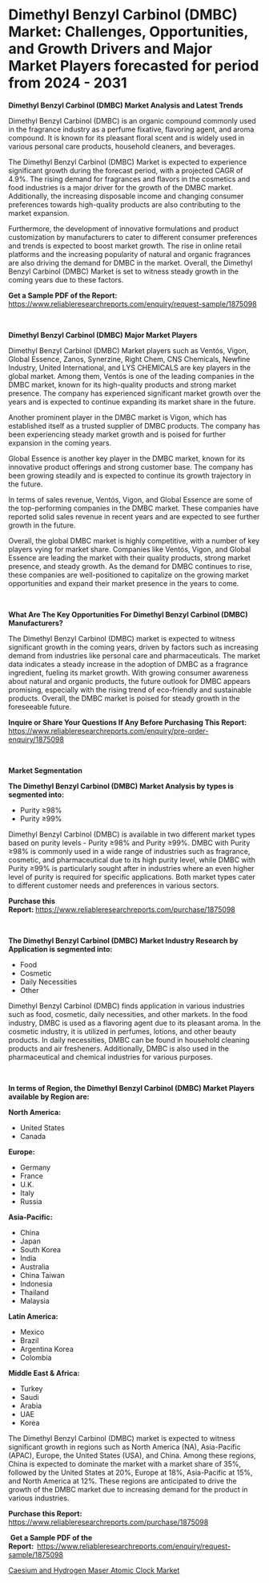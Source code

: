 <p><h1>Dimethyl Benzyl Carbinol (DMBC) Market: Challenges, Opportunities, and Growth Drivers and Major Market Players forecasted for period from 2024 - 2031</h1></p><p><strong>Dimethyl Benzyl Carbinol (DMBC) Market Analysis and Latest Trends</strong></p>
<p><p>Dimethyl Benzyl Carbinol (DMBC) is an organic compound commonly used in the fragrance industry as a perfume fixative, flavoring agent, and aroma compound. It is known for its pleasant floral scent and is widely used in various personal care products, household cleaners, and beverages.</p><p>The Dimethyl Benzyl Carbinol (DMBC) Market is expected to experience significant growth during the forecast period, with a projected CAGR of 4.9%. The rising demand for fragrances and flavors in the cosmetics and food industries is a major driver for the growth of the DMBC market. Additionally, the increasing disposable income and changing consumer preferences towards high-quality products are also contributing to the market expansion.</p><p>Furthermore, the development of innovative formulations and product customization by manufacturers to cater to different consumer preferences and trends is expected to boost market growth. The rise in online retail platforms and the increasing popularity of natural and organic fragrances are also driving the demand for DMBC in the market. Overall, the Dimethyl Benzyl Carbinol (DMBC) Market is set to witness steady growth in the coming years due to these factors.</p></p>
<p><strong>Get a Sample PDF of the Report:&nbsp;</strong> <a href="https://www.reliableresearchreports.com/enquiry/request-sample/1875098">https://www.reliableresearchreports.com/enquiry/request-sample/1875098</a></p>
<p>&nbsp;</p>
<p><strong>Dimethyl Benzyl Carbinol (DMBC) Major Market Players</strong></p>
<p><p>Dimethyl Benzyl Carbinol (DMBC) Market players such as Ventós, Vigon, Global Essence, Zanos, Synerzine, Right Chem, CNS Chemicals, Newfine Industry, United International, and LYS CHEMICALS are key players in the global market. Among them, Ventós is one of the leading companies in the DMBC market, known for its high-quality products and strong market presence. The company has experienced significant market growth over the years and is expected to continue expanding its market share in the future.</p><p>Another prominent player in the DMBC market is Vigon, which has established itself as a trusted supplier of DMBC products. The company has been experiencing steady market growth and is poised for further expansion in the coming years.</p><p>Global Essence is another key player in the DMBC market, known for its innovative product offerings and strong customer base. The company has been growing steadily and is expected to continue its growth trajectory in the future.</p><p>In terms of sales revenue, Ventós, Vigon, and Global Essence are some of the top-performing companies in the DMBC market. These companies have reported solid sales revenue in recent years and are expected to see further growth in the future.</p><p>Overall, the global DMBC market is highly competitive, with a number of key players vying for market share. Companies like Ventós, Vigon, and Global Essence are leading the market with their quality products, strong market presence, and steady growth. As the demand for DMBC continues to rise, these companies are well-positioned to capitalize on the growing market opportunities and expand their market presence in the years to come.</p></p>
<p>&nbsp;</p>
<p><strong>What Are The Key Opportunities For Dimethyl Benzyl Carbinol (DMBC) Manufacturers?</strong></p>
<p><p>The Dimethyl Benzyl Carbinol (DMBC) market is expected to witness significant growth in the coming years, driven by factors such as increasing demand from industries like personal care and pharmaceuticals. The market data indicates a steady increase in the adoption of DMBC as a fragrance ingredient, fueling its market growth. With growing consumer awareness about natural and organic products, the future outlook for DMBC appears promising, especially with the rising trend of eco-friendly and sustainable products. Overall, the DMBC market is poised for steady growth in the foreseeable future.</p></p>
<p><strong>Inquire or Share Your Questions If Any Before Purchasing This Report:</strong> <a href="https://www.reliableresearchreports.com/enquiry/pre-order-enquiry/1875098">https://www.reliableresearchreports.com/enquiry/pre-order-enquiry/1875098</a></p>
<p>&nbsp;</p>
<p><strong>Market Segmentation</strong></p>
<p><strong>The Dimethyl Benzyl Carbinol (DMBC) Market Analysis by types is segmented into:</strong></p>
<p><ul><li>Purity ≥98%</li><li>Purity ≥99%</li></ul></p>
<p><p>Dimethyl Benzyl Carbinol (DMBC) is available in two different market types based on purity levels - Purity ≥98% and Purity ≥99%. DMBC with Purity ≥98% is commonly used in a wide range of industries such as fragrance, cosmetic, and pharmaceutical due to its high purity level, while DMBC with Purity ≥99% is particularly sought after in industries where an even higher level of purity is required for specific applications. Both market types cater to different customer needs and preferences in various sectors.</p></p>
<p><strong>Purchase this Report:&nbsp;</strong><a href="https://www.reliableresearchreports.com/purchase/1875098">https://www.reliableresearchreports.com/purchase/1875098</a></p>
<p>&nbsp;</p>
<p><strong>The Dimethyl Benzyl Carbinol (DMBC) Market Industry Research by Application is segmented into:</strong></p>
<p><ul><li>Food</li><li>Cosmetic</li><li>Daily Necessities</li><li>Other</li></ul></p>
<p><p>Dimethyl Benzyl Carbinol (DMBC) finds application in various industries such as food, cosmetic, daily necessities, and other markets. In the food industry, DMBC is used as a flavoring agent due to its pleasant aroma. In the cosmetic industry, it is utilized in perfumes, lotions, and other beauty products. In daily necessities, DMBC can be found in household cleaning products and air fresheners. Additionally, DMBC is also used in the pharmaceutical and chemical industries for various purposes.</p></p>
<p>&nbsp;</p>
<p><strong>In terms of Region, the Dimethyl Benzyl Carbinol (DMBC) Market Players available by Region are:</strong></p>
<p>
    <p> <strong> North America: </strong>
        <ul>
            <li>United States</li>
            <li>Canada</li>
        </ul>
        </p> 
    <p> <strong> Europe: </strong>
        <ul>
            <li>Germany</li>
            <li>France</li>
            <li>U.K.</li>
            <li>Italy</li>
            <li>Russia</li>
        </ul>
        </p> 
    <p> <strong> Asia-Pacific: </strong>
        <ul>
            <li>China</li>
            <li>Japan</li>
            <li>South Korea</li>
            <li>India</li>
            <li>Australia</li>
            <li>China Taiwan</li>
            <li>Indonesia</li>
            <li>Thailand</li>
            <li>Malaysia</li>
        </ul>
        </p> 
    <p> <strong> Latin America: </strong>
        <ul>
            <li>Mexico</li>
            <li>Brazil</li>
            <li>Argentina Korea</li>
            <li>Colombia</li>
        </ul>
        </p> 
    <p> <strong> Middle East & Africa: </strong>
        <ul>
            <li>Turkey</li>
            <li>Saudi</li>
            <li>Arabia</li>
            <li>UAE</li>
            <li>Korea</li>
        </ul>
    </p>
    </p>
<p><p>The Dimethyl Benzyl Carbinol (DMBC) market is expected to witness significant growth in regions such as North America (NA), Asia-Pacific (APAC), Europe, the United States (USA), and China. Among these regions, China is expected to dominate the market with a market share of 35%, followed by the United States at 20%, Europe at 18%, Asia-Pacific at 15%, and North America at 12%. These regions are anticipated to drive the growth of the DMBC market due to increasing demand for the product in various industries.</p></p>
<p><strong>Purchase this Report: </strong><a href="https://www.reliableresearchreports.com/purchase/1875098">https://www.reliableresearchreports.com/purchase/1875098</a></p>
<p>&nbsp;<strong>Get a Sample PDF of the Report:&nbsp;&nbsp;</strong><a href="https://www.reliableresearchreports.com/enquiry/request-sample/1875098">https://www.reliableresearchreports.com/enquiry/request-sample/1875098</a></p>
<p><strong></strong></p>
<p><p><a href="https://fearless-okapi-6c8.notion.site/Caesium-and-Hydrogen-Maser-Atomic-Clock-Market-Size-Growing-and-Forecasted-for-period-from-2024-20-1d2b7be6572d4168ab229afb67d6978e">Caesium and Hydrogen Maser Atomic Clock Market</a></p></p>